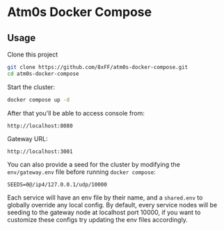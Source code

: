 # Atm0s Docker Compose

## Usage
Clone this project
```bash
git clone https://github.com/8xFF/atm0s-docker-compose.git 
cd atm0s-docker-compose
```

Start the cluster:
```bash
docker compose up -d
```

After that you'll be able to access console from:
```
http://localhost:8080
```
Gateway URL:
```
http://localhost:3001
```

You can also provide a seed for the cluster by modifying the `env/gateway.env` file before running `docker compose`:
```
SEEDS=0@/ip4/127.0.0.1/udp/10000
```
Each service will have an env file by their name, and a `shared.env` to globally override any local config.
By default, every service nodes will be seeding to the gateway node at localhost port 10000, if you want to customize these configs try updating the env files accordingly.
